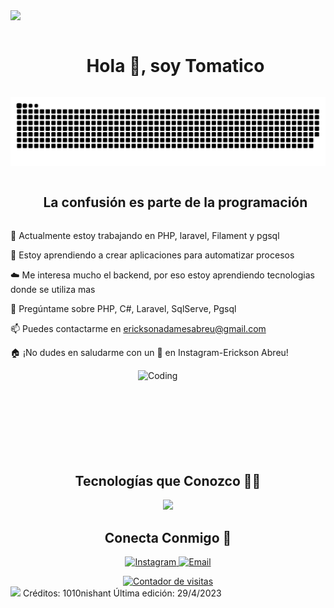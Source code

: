 <!-- Divisor horizontal (gradiente) --> <img src="https://user-images.githubusercontent.com/73097560/115834477-dbab4500-a447-11eb-908a-139a6edaec5c.gif"> <!-- Título h1 sin borde inferior --> <div id="user-content-toc"> <ul align="center"> <summary><h1 style="display: inline-block">Hola 👋, soy Tomatico</h1></summary> </ul> </div> <!--- Snake animado --> <div align="center"> <img src="https://github.com/1999AZZAR/1999AZZAR/blob/readme/resources/img/grid-snake.svg" alt="snake" /> </div> <!-- Subtítulo sin borde --> <div id="user-content-toc"> <ul align="center"> <summary><h2 style="display: inline-block">La confusión es parte de la programación</h2></summary> </ul> </div> <!-- Introducción -->
🔭 Actualmente estoy trabajando en PHP, laravel, Filament y pgsql

🌱 Estoy aprendiendo a crear aplicaciones para automatizar procesos

☁️ Me interesa mucho el backend, por eso estoy aprendiendo tecnologias donde se utiliza mas 

💬 Pregúntame sobre PHP, C#, Laravel, SqlServe, Pgsql

📫 Puedes contactarme en ericksonadamesabreu@gmail.com

🏠 ¡No dudes en saludarme con un 👋 en Instagram-Erickson Abreu!

<!-- ⭐ Estadísticas y Trofeos -->
<img align="right" alt="Coding" width="300" src="https://i.pinimg.com/originals/81/17/8b/81178b47a8598f0c81c4799f2cdd4057.gif"><br>
<br>
<br>
<br>
<br>
<br>
<br>
<br>

<!-- 🫠 Tecnologías que Conozco -->
<div align="center">
  <h2>Tecnologías que Conozco 👨‍💻</h2>
</div>

<!-- 💻 Stack Tecnológico -->
<p align="center">
  <a href="https://skillicons.dev">
    <img src="https://skillicons.dev/icons?i=php,laravel,postgresql,mysql,html,css,js,git,github,vscode,filament,csharp&perline=10" />
  </a>
</p>

<!-- 🤝 Conecta Conmigo -->
<div align="center">
  <h2>Conecta Conmigo 🤝</h2>
</div>

<!-- 🔗 Enlaces Sociales -->
<p align="center">
  <a href="https://www.instagram.com/eerickson.ad.14/" target="_blank">
    <img src="https://user-images.githubusercontent.com/88904952/234981169-2dd1e58f-4b7e-468c-8213-034ba62156c3.png" alt="Instagram" width="50" />
  </a>
  <a href="mailto:ericksonadamesabreu@gmail.com" target="_blank">
    <img src="https://cdn-icons-png.flaticon.com/512/732/732200.png" alt="Email" width="50" />
  </a>
</p>

<!-- 👁️‍🔮 Contador de Visitas -->
<div align="center">
  <a href="https://visitcount.itsvg.in">
    <img src="https://visitcount.itsvg.in/api?id=ericksonadames&icon=3&color=6" alt="Contador de visitas" />
  </a>
</div>

<!-- 🌈 Divisor decorativo -->
<img src="https://user-images.githubusercontent.com/73097560/115834477-dbab4500-a447-11eb-908a-139a6edaec5c.gif" />
Créditos: 1010nishant
Última edición: 29/4/2023

